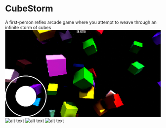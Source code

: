 # CubeStorm
A first-person reflex arcade game where you attempt to weave through an infinite storm of cubes
![alt text](https://github.com/Nanoparty/CubeStorm/blob/master/Screenshots/gameplay1.png?raw=true)
![alt text](https://github.com/Nanoparty/CubeStorm/blob/master/Screenshots/1.png?raw=true)
![alt text](https://github.com/Nanoparty/CubeStorm/blob/master/Screenshots/2.png?raw=true)
![alt text](https://github.com/Nanoparty/CubeStorm/blob/master/Screenshots/3.png?raw=true)
